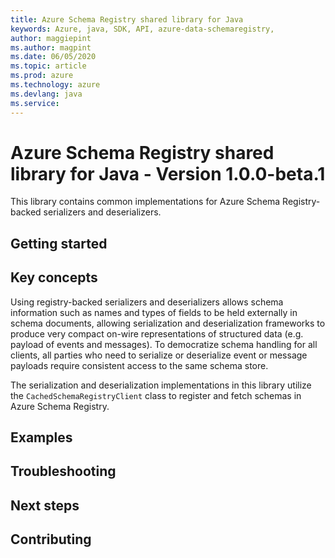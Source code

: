 ```yaml
---
title: Azure Schema Registry shared library for Java
keywords: Azure, java, SDK, API, azure-data-schemaregistry, 
author: maggiepint
ms.author: magpint
ms.date: 06/05/2020
ms.topic: article
ms.prod: azure
ms.technology: azure
ms.devlang: java
ms.service: 
---
```


# Azure Schema Registry shared library for Java - Version 1.0.0-beta.1 


This library contains common implementations for Azure Schema Registry-backed serializers and deserializers.

## Getting started

## Key concepts

Using registry-backed serializers and deserializers allows schema information such as names and types of fields to be held externally in schema documents, allowing serialization and deserialization frameworks to produce very compact on-wire representations of structured data (e.g. payload of events and messages). To democratize schema handling for all clients, all parties who need to serialize or deserialize event or message payloads require consistent access to the same schema store.

The serialization and deserialization implementations in this library utilize the `CachedSchemaRegistryClient` class to register and fetch schemas in Azure Schema Registry.

## Examples

## Troubleshooting

## Next steps

## Contributing

